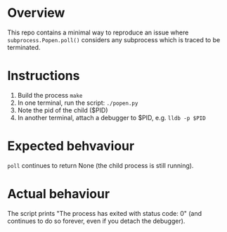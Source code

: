 # Overview

This repo contains a minimal way to reproduce an issue where
`subprocess.Popen.poll()` considers any subprocess which is traced to be
terminated.

# Instructions

1. Build the process `make`
2. In one terminal, run the script: `./popen.py`
3. Note the pid of the child ($PID)
4. In another terminal, attach a debugger to $PID, e.g. `lldb -p $PID`

# Expected behvaviour

`poll` continues to return None (the child process is still running).

# Actual behaviour

The script prints "The process has exited with status code: 0" (and continues
to do so forever, even if you detach the debugger).

